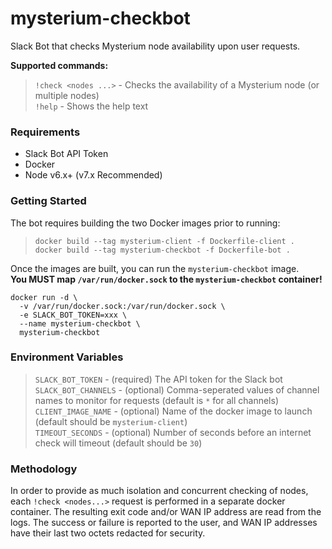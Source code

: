 # mysterium-checkbot
Slack Bot that checks Mysterium node availability upon user requests.

**Supported commands:**
> `!check <nodes ...>` - Checks the availability of a Mysterium node (or multiple nodes)  
> `!help` - Shows the help text

### Requirements
- Slack Bot API Token
- Docker
- Node v6.x+ (v7.x Recommended)

### Getting Started

The bot requires building the two Docker images prior to running:

> `docker build --tag mysterium-client -f Dockerfile-client .`  
> `docker build --tag mysterium-checkbot -f Dockerfile-bot .`

Once the images are built, you can run the `mysterium-checkbot` image.  
**You MUST map `/var/run/docker.sock` to the `mysterium-checkbot` container!**

    docker run -d \  
      -v /var/run/docker.sock:/var/run/docker.sock \  
      -e SLACK_BOT_TOKEN=xxx \  
      --name mysterium-checkbot \  
      mysterium-checkbot  

### Environment Variables

> `SLACK_BOT_TOKEN` - (required) The API token for the Slack bot  
> `SLACK_BOT_CHANNELS` - (optional) Comma-seperated values of channel names to monitor for requests  (default is `*` for all channels)  
> `CLIENT_IMAGE_NAME` - (optional) Name of the docker image to launch (default should be `mysterium-client`)  
> `TIMEOUT_SECONDS` - (optional) Number of seconds before an internet check will timeout (default should be `30`)

### Methodology

In order to provide as much isolation and concurrent checking of nodes, each `!check <nodes...>` request is performed in a separate docker container. The resulting exit code and/or WAN IP address are read from the logs. The success or failure is reported to the user, and WAN IP addresses have their last two octets redacted for security.
